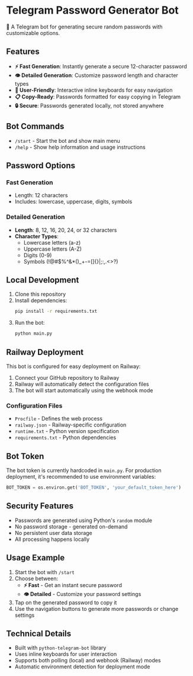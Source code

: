 # Telegram Password Generator Bot

🔐 A Telegram bot for generating secure random passwords with customizable options.

## Features

- **⚡️ Fast Generation**: Instantly generate a secure 12-character password
- **👁 Detailed Generation**: Customize password length and character types
- **📱 User-Friendly**: Interactive inline keyboards for easy navigation
- **📋 Copy-Ready**: Passwords formatted for easy copying in Telegram
- **🔒 Secure**: Passwords generated locally, not stored anywhere

## Bot Commands

- `/start` - Start the bot and show main menu
- `/help` - Show help information and usage instructions

## Password Options

### Fast Generation
- Length: 12 characters
- Includes: lowercase, uppercase, digits, symbols

### Detailed Generation
- **Length**: 8, 12, 16, 20, 24, or 32 characters
- **Character Types**:
  - Lowercase letters (a-z)
  - Uppercase letters (A-Z)
  - Digits (0-9)
  - Symbols (!@#$%^&*()_+-=[]{}|;:,.<>?)

## Local Development

1. Clone this repository
2. Install dependencies:
   ```bash
   pip install -r requirements.txt
   ```
3. Run the bot:
   ```bash
   python main.py
   ```

## Railway Deployment

This bot is configured for easy deployment on Railway:

1. Connect your GitHub repository to Railway
2. Railway will automatically detect the configuration files
3. The bot will start automatically using the webhook mode

### Configuration Files

- `Procfile` - Defines the web process
- `railway.json` - Railway-specific configuration
- `runtime.txt` - Python version specification
- `requirements.txt` - Python dependencies

## Bot Token

The bot token is currently hardcoded in `main.py`. For production deployment, it's recommended to use environment variables:

```python
BOT_TOKEN = os.environ.get('BOT_TOKEN', 'your_default_token_here')
```

## Security Features

- Passwords are generated using Python's `random` module
- No password storage - generated on-demand
- No persistent user data storage
- All processing happens locally

## Usage Example

1. Start the bot with `/start`
2. Choose between:
   - **⚡️ Fast** - Get an instant secure password
   - **👁 Detailed** - Customize your password settings
3. Tap on the generated password to copy it
4. Use the navigation buttons to generate more passwords or change settings

## Technical Details

- Built with `python-telegram-bot` library
- Uses inline keyboards for user interaction
- Supports both polling (local) and webhook (Railway) modes
- Automatic environment detection for deployment mode

